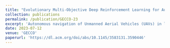 ```yaml
---
title: "Evolutionary Multi-Objective Deep Reinforcement Learning for Autonomous UAV Navigation in Large-Scale Complex Environments"
collection: publications
permalink: /publication/GECCO-23
excerpt: 'Autonomous navigation of Unmanned Aerial Vehicles (UAVs) in large-scale complex environments presents a significant challenge in modern aerospace engineering, as it requires effective decision-making in an environment with limited sensing capacity, dynamic changes, and dense obstacles. Reinforcement Learning (RL) has been applied in sequential control problems, but the manual setting of hyperparameters, including reward functions, often results in suboptimal solutions and inadequate training. To address these limitations, we propose a framework that combines Multi-Objective Evolutionary Algorithms (MOEAs) with RL algorithms. The proposed framework generates a set of non-dominating parameters for the reward function using MOEAs, leading to diverse decision-making preferences, efficient convergence, and improved performance. The framework was tested on the autonomous navigation of UAVs and demonstrated significant improvement compared to traditional RL methods. This work offers a novel perspective on the problem of autonomous UAV navigation in large-scale complex environments and highlights the potential for further improvement through the integration of RL and MOEAs.'
date: 2023-07-12
venue: 'GECCO'
paperurl: 'https://dl.acm.org/doi/abs/10.1145/3583131.3590446'
---
```

